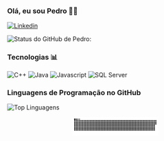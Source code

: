 ### Olá, eu sou Pedro 👋🏼

[![Linkedin](https://img.shields.io/badge/LinkedIn-0077B5?style=for-the-badge&logo=linkedin&logoColor=white)](https://www.linkedin.com/in/pedro-rodrigues-985478278/)

![Status do GitHub de Pedro:](https://github-readme-stats.vercel.app/api?username=pedroved&show_icons=true&theme=radical)

### Tecnologias 📊 

![C++](https://img.shields.io/badge/-C++-blue?style=for-the-badge&logo=cplusplus)
![Java](https://img.shields.io/badge/Java-FF0000?style=for-the-badge&logo=openjdk&logoColor=white)
![Javascript](https://img.shields.io/badge/JavaScript-F7DF1E?style=for-the-badge&logo=javascript&logoColor=black)
![SQL Server](https://img.shields.io/badge/SQL_Server-CC2927?style=for-the-badge&logo=microsoft-sql-server&logoColor=white)

### Linguagens de Programação no GitHub

![Top Linguagens](https://github-readme-stats.vercel.app/api/top-langs/?username=pedroved&layout=compact)

</div>

<p align="center">
 <img width="200" src="assets/github-snake.svg" alt="snake"/>
</p>
